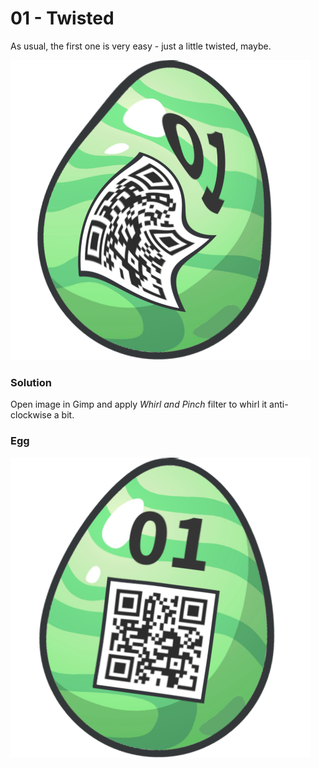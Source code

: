 # 01 - Twisted

As usual, the first one is very easy - just a little twisted, maybe.

![twisted.png](files/twisted.png "twisted.png")

### Solution

Open image in Gimp and apply *Whirl and Pinch* filter to whirl it anti-clockwise a bit.

### Egg

![egg.png](files/egg.png "egg.png")
